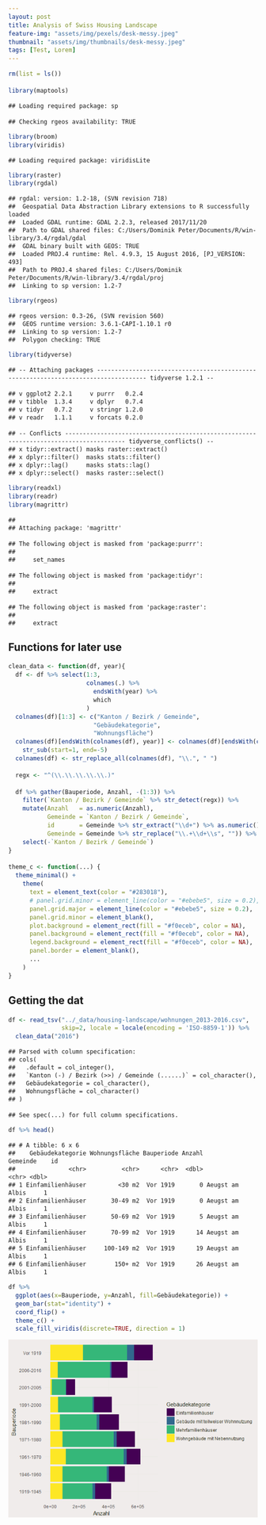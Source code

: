 ```yaml
---
layout: post
title: Analysis of Swiss Housing Landscape
feature-img: "assets/img/pexels/desk-messy.jpeg"
thumbnail: "assets/img/thumbnails/desk-messy.jpeg"
tags: [Test, Lorem]
---
```



``` r
rm(list = ls())

library(maptools)
```

    ## Loading required package: sp

    ## Checking rgeos availability: TRUE

``` r
library(broom)
library(viridis)
```

    ## Loading required package: viridisLite

``` r
library(raster)
library(rgdal)
```

    ## rgdal: version: 1.2-18, (SVN revision 718)
    ##  Geospatial Data Abstraction Library extensions to R successfully loaded
    ##  Loaded GDAL runtime: GDAL 2.2.3, released 2017/11/20
    ##  Path to GDAL shared files: C:/Users/Dominik Peter/Documents/R/win-library/3.4/rgdal/gdal
    ##  GDAL binary built with GEOS: TRUE 
    ##  Loaded PROJ.4 runtime: Rel. 4.9.3, 15 August 2016, [PJ_VERSION: 493]
    ##  Path to PROJ.4 shared files: C:/Users/Dominik Peter/Documents/R/win-library/3.4/rgdal/proj
    ##  Linking to sp version: 1.2-7

``` r
library(rgeos)
```

    ## rgeos version: 0.3-26, (SVN revision 560)
    ##  GEOS runtime version: 3.6.1-CAPI-1.10.1 r0 
    ##  Linking to sp version: 1.2-7 
    ##  Polygon checking: TRUE

``` r
library(tidyverse)
```

    ## -- Attaching packages ------------------------------------------------------------------------------------ tidyverse 1.2.1 --

    ## v ggplot2 2.2.1     v purrr   0.2.4
    ## v tibble  1.3.4     v dplyr   0.7.4
    ## v tidyr   0.7.2     v stringr 1.2.0
    ## v readr   1.1.1     v forcats 0.2.0

    ## -- Conflicts --------------------------------------------------------------------------------------- tidyverse_conflicts() --
    ## x tidyr::extract() masks raster::extract()
    ## x dplyr::filter()  masks stats::filter()
    ## x dplyr::lag()     masks stats::lag()
    ## x dplyr::select()  masks raster::select()

``` r
library(readxl)
library(readr)
library(magrittr)
```

    ## 
    ## Attaching package: 'magrittr'

    ## The following object is masked from 'package:purrr':
    ## 
    ##     set_names

    ## The following object is masked from 'package:tidyr':
    ## 
    ##     extract

    ## The following object is masked from 'package:raster':
    ## 
    ##     extract

Functions for later use
-----------------------

``` r
clean_data <- function(df, year){
  df <- df %>% select(1:3,
                      colnames(.) %>%
                        endsWith(year) %>%
                        which
                      )
  colnames(df)[1:3] <- c("Kanton / Bezirk / Gemeinde",
                        "Gebäudekategorie",
                        "Wohnungsfläche")
  colnames(df)[endsWith(colnames(df), year)] <- colnames(df)[endsWith(colnames(df), year)] %>% 
    str_sub(start=1, end=-5)
  colnames(df) <- str_replace_all(colnames(df), "\\.", " ")
  
  regx <- "^(\\.\\.\\.\\.\\.)"
  
  df %>% gather(Bauperiode, Anzahl, -(1:3)) %>% 
    filter(`Kanton / Bezirk / Gemeinde` %>% str_detect(regx)) %>% 
    mutate(Anzahl   = as.numeric(Anzahl),
           Gemeinde = `Kanton / Bezirk / Gemeinde`,
           id       = Gemeinde %>% str_extract("\\d+") %>% as.numeric(),
           Gemeinde = Gemeinde %>% str_replace("\\.+\\d+\\s", "")) %>% 
    select(-`Kanton / Bezirk / Gemeinde`)
}

theme_c <- function(...) {
  theme_minimal() +
    theme(
      text = element_text(color = "#283018"),
      # panel.grid.minor = element_line(color = "#ebebe5", size = 0.2),
      panel.grid.major = element_line(color = "#ebebe5", size = 0.2),
      panel.grid.minor = element_blank(),
      plot.background = element_rect(fill = "#f0eceb", color = NA), 
      panel.background = element_rect(fill = "#f0eceb", color = NA), 
      legend.background = element_rect(fill = "#f0eceb", color = NA),
      panel.border = element_blank(),
      ...
    )
}
```

Getting the dat
---------------

``` r
df <- read_tsv("../_data/housing-landscape/wohnungen_2013-2016.csv",
               skip=2, locale = locale(encoding = 'ISO-8859-1')) %>% 
  clean_data("2016")
```

    ## Parsed with column specification:
    ## cols(
    ##   .default = col_integer(),
    ##   `Kanton (-) / Bezirk (>>) / Gemeinde (......)` = col_character(),
    ##   Gebäudekategorie = col_character(),
    ##   Wohnungsfläche = col_character()
    ## )

    ## See spec(...) for full column specifications.

``` r
df %>% head()
```

    ## # A tibble: 6 x 6
    ##    Gebäudekategorie Wohnungsfläche Bauperiode Anzahl        Gemeinde    id
    ##               <chr>          <chr>      <chr>  <dbl>           <chr> <dbl>
    ## 1 Einfamilienhäuser         <30 m2  Vor 1919       0 Aeugst am Albis     1
    ## 2 Einfamilienhäuser       30-49 m2  Vor 1919       0 Aeugst am Albis     1
    ## 3 Einfamilienhäuser       50-69 m2  Vor 1919       5 Aeugst am Albis     1
    ## 4 Einfamilienhäuser       70-99 m2  Vor 1919      14 Aeugst am Albis     1
    ## 5 Einfamilienhäuser     100-149 m2  Vor 1919      19 Aeugst am Albis     1
    ## 6 Einfamilienhäuser        150+ m2  Vor 1919      26 Aeugst am Albis     1

``` r
df %>% 
  ggplot(aes(x=Bauperiode, y=Anzahl, fill=Gebäudekategorie)) +
  geom_bar(stat="identity") +
  coord_flip() +
  theme_c() +
  scale_fill_viridis(discrete=TRUE, direction = 1)
```

![](../_posts/housing-landscape_files/figure-markdown_github/bauart-1.png)
